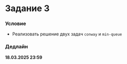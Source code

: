 # Задание 3

### Условие
- Реализовать решение двух задач `conway` и `min-queue`

### Дедлайн
**18.03.2025 23:59**
